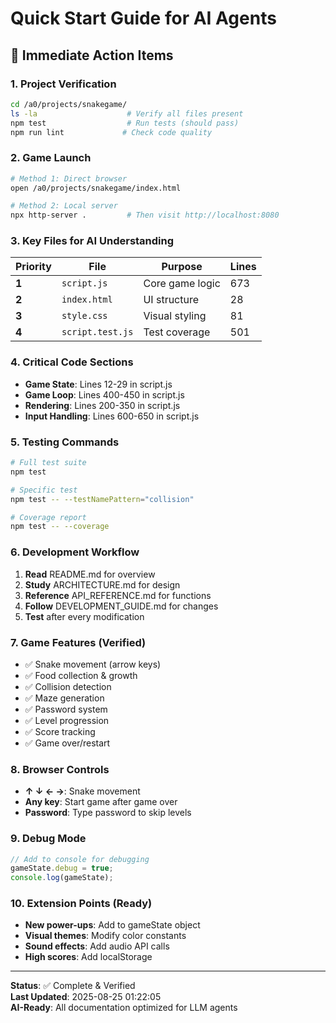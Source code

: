 # Quick Start Guide for AI Agents

## 🚀 Immediate Action Items

### 1. Project Verification
```bash
cd /a0/projects/snakegame/
ls -la                    # Verify all files present
npm test                  # Run tests (should pass)
npm run lint             # Check code quality
```

### 2. Game Launch
```bash
# Method 1: Direct browser
open /a0/projects/snakegame/index.html

# Method 2: Local server
npx http-server .         # Then visit http://localhost:8080
```

### 3. Key Files for AI Understanding
| Priority | File | Purpose | Lines |
|----------|------|---------|-------|
| **1** | `script.js` | Core game logic | 673 |
| **2** | `index.html` | UI structure | 28 |
| **3** | `style.css` | Visual styling | 81 |
| **4** | `script.test.js` | Test coverage | 501 |

### 4. Critical Code Sections
- **Game State**: Lines 12-29 in script.js
- **Game Loop**: Lines 400-450 in script.js  
- **Rendering**: Lines 200-350 in script.js
- **Input Handling**: Lines 600-650 in script.js

### 5. Testing Commands
```bash
# Full test suite
npm test

# Specific test
npm test -- --testNamePattern="collision"

# Coverage report
npm test -- --coverage
```

### 6. Development Workflow
1. **Read** README.md for overview
2. **Study** ARCHITECTURE.md for design
3. **Reference** API_REFERENCE.md for functions
4. **Follow** DEVELOPMENT_GUIDE.md for changes
5. **Test** after every modification

### 7. Game Features (Verified)
- ✅ Snake movement (arrow keys)
- ✅ Food collection & growth
- ✅ Collision detection
- ✅ Maze generation
- ✅ Password system
- ✅ Level progression
- ✅ Score tracking
- ✅ Game over/restart

### 8. Browser Controls
- **↑ ↓ ← →**: Snake movement
- **Any key**: Start game after game over
- **Password**: Type password to skip levels

### 9. Debug Mode
```javascript
// Add to console for debugging
gameState.debug = true;
console.log(gameState);
```

### 10. Extension Points (Ready)
- **New power-ups**: Add to gameState object
- **Visual themes**: Modify color constants
- **Sound effects**: Add audio API calls
- **High scores**: Add localStorage

---

**Status**: ✅ Complete & Verified  
**Last Updated**: 2025-08-25 01:22:05  
**AI-Ready**: All documentation optimized for LLM agents
